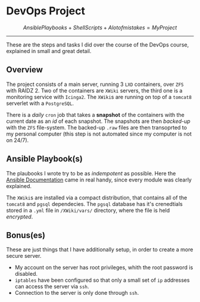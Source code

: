 # DevOps Project

$$ Ansible Playbooks + Shell Scripts + A lot of mistakes = My Project $$

---

These are the steps and tasks I did over the course of the DevOps course, explained in small and great detail.

## Overview

The project consists of a main server, running 3 `LXD` containers, over `ZFS` with RAIDZ 2. Two of the containers are `XWiki` servers, the third one is a monitoring service with `Icinga2`. The `XWiki`s are running on top of a `tomcat8` serverlet with a `PostgreSQL`.

There is a *daily* `cron` job that takes a **snapshot** of the containers with the current date as an *id* of each snapshot. The snapshots are then *backed-up* with the `ZFS` file-system. The backed-up `.raw` files are then transoprted to my personal computer (this step is not automated since my computer is not on 24/7).

## Ansible Playbook(s)

The plaubooks I wrote try to be as *indempotent* as possible. Here the [Ansible Documentation](http://docs.ansible.com) came in real handy, since every module was clearly explained.

The `XWiki`s are installed via a compact distribution, that contains all of the `tomcat8` and `pgsql` dependecies. The `pgsql` database has it's crenedtials stored in a `.yml` file in `/XWiki/vars/` directory, where the file is held *encrypted*.

## Bonus(es)

These are just things that I have additionally setup, in order to create a more secure server.

- My account on the server has root privileges, whith the root password is disabled.
- `iptables` have been configured so that only a small set of `ip` addresses can access the server via `ssh`.
- Connection to the server is only done through `ssh`.
